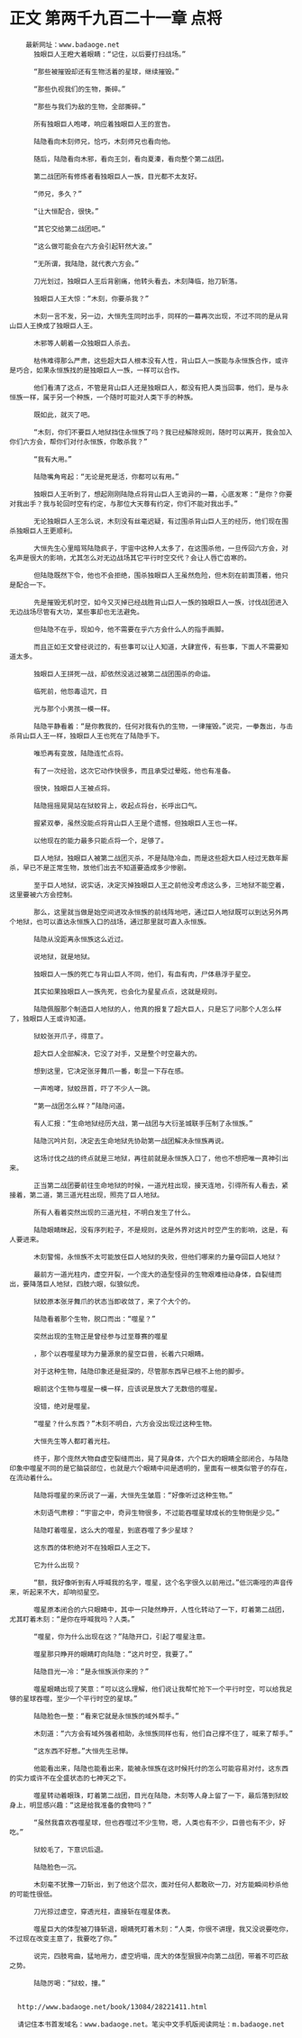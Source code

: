 # 正文 第两千九百二十一章 点将
        最新网址：www.badaoge.net
          独眼巨人王瞪大着眼睛：“记住，以后要打扫战场。”
      
          “那些被摧毁却还有生物活着的星球，继续摧毁。”
      
          “那些仇视我们的生物，撕碎。”
      
          “那些与我们为敌的生物，全部撕碎。”
      
          所有独眼巨人咆哮，响应着独眼巨人王的宣告。
      
          陆隐看向木刻师兄，恰巧，木刻师兄也看向他。
      
          随后，陆隐看向木邪，看向王剑，看向夏溱，看向整个第二战团。
      
          第二战团所有修炼者看独眼巨人一族，目光都不太友好。
      
          “师兄，多久？”
      
          “让大恒配合，很快。”
      
          “其它交给第二战团吧。”
      
          “这么做可能会在六方会引起轩然大波。”
      
          “无所谓，我陆隐，就代表六方会。”
      
          刀光划过，独眼巨人王后背剧痛，他转头看去，木刻降临，抬刀斩落。
      
          独眼巨人王大惊：“木刻，你要杀我？”
      
          木刻一言不发，另一边，大恒先生同时出手，同样的一幕再次出现，不过不同的是从背山巨人王换成了独眼巨人王。
      
          木邪等人朝着一众独眼巨人杀去。
      
          枯伟难得那么严肃，这些超大巨人根本没有人性，背山巨人一族能与永恒族合作，或许是巧合，如果永恒族找的是独眼巨人一族，一样可以合作。
      
          他们看清了这点，不管是背山巨人还是独眼巨人，都没有把人类当回事，他们，是与永恒族一样，属于另一个种族，一个随时可能对人类下手的种族。
      
          既如此，就灭了吧。
      
          “木刻，你们不要巨人地狱挡住永恒族了吗？我已经解除规则，随时可以离开，我会加入你们六方会，帮你们对付永恒族，你敢杀我？”
      
          “我有大用。”
      
          陆隐嘴角弯起：“无论是死是活，你都可以有用。”
      
          独眼巨人王听到了，想起刚刚陆隐点将背山巨人王诡异的一幕，心底发寒：“是你？你要对我出手？我与轮回时空有约定，与那位大天尊有约定，你们不能对我出手。”
      
          无论独眼巨人王怎么说，木刻没有丝毫迟疑，有过围杀背山巨人王的经历，他们现在围杀独眼巨人王更顺利。
      
          大恒先生心里暗骂陆隐疯子，宇宙中这种人太多了，在这围杀他，一旦传回六方会，对名声是很大的影响，尤其怎么对无边战场其它平行时空交代？会让人唇亡齿寒的。
      
          但陆隐既然下令，他也不会拒绝，围杀独眼巨人王虽然危险，但木刻在前面顶着，他只是配合一下。
      
          先是摧毁无机时空，如今又灭掉已经战胜背山巨人一族的独眼巨人一族，讨伐战团进入无边战场尽管有大功，某些事却也无法避免。
      
          但陆隐不在乎，现如今，他不需要在乎六方会什么人的指手画脚。
      
          而且正如王文曾经说过的，有些事可以让人知道，大肆宣传，有些事，下面人不需要知道太多。
      
          独眼巨人王拼死一战，却依然没逃过被第二战团围杀的命运。
      
          临死前，他怨毒诅咒，目
      
          光与那个小男孩一模一样。
      
          陆隐平静看着：“是你教我的，任何对我有仇的生物，一律摧毁。”说完，一拳轰出，与击杀背山巨人王一样，独眼巨人王也死在了陆隐手下。
      
          唯恐再有变故，陆隐连忙点将。
      
          有了一次经验，这次它动作快很多，而且承受过晕眩，他也有准备。
      
          很快，独眼巨人王被点将。
      
          陆隐摇摇晃晃站在狱蛟背上，收起点将台，长呼出口气。
      
          握紧双拳，虽然没能点将背山巨人王是个遗憾，但独眼巨人王也一样。
      
          以他现在的能力最多只能点将一个，足够了。
      
          巨人地狱，独眼巨人被第二战团灭杀，不是陆隐冷血，而是这些超大巨人经过无数年厮杀，早已不是正常生物，放他们出去不知道要造成多少惨剧。
      
          至于巨人地狱，说实话，决定灭掉独眼巨人王之前他没考虑这么多，三地狱不能空着，这里要被六方会控制。
      
          那么，这里就当做是始空间进攻永恒族的前线阵地吧，通过巨人地狱既可以到达另外两个地狱，也可以直达永恒族入口的战场，通过那里就可直入永恒族。
      
          陆隐从没距离永恒族这么近过。
      
          说地狱，就是地狱。
      
          独眼巨人一族的死亡与背山巨人不同，他们，有血有肉，尸体悬浮于星空。
      
          其实如果独眼巨人一族先死，也会化为星星点点，这就是规则。
      
          陆隐佩服那个制造巨人地狱的人，他真的报复了超大巨人，只是忘了问那个人怎么样了，独眼巨人王或许知道。
      
          狱蛟张开爪子，得意了。
      
          超大巨人全部解决，它没了对手，又是整个时空最大的。
      
          想到这里，它决定张牙舞爪一番，彰显一下存在感。
      
          一声咆哮，狱蛟昂首，吓了不少人一跳。
      
          “第一战团怎么样？”陆隐问道。
      
          有人汇报：“生命地狱经历大战，第一战团与大衍圣城联手压制了永恒族。”
      
          陆隐沉吟片刻，决定去生命地狱先协助第一战团解决永恒族再说。
      
          这场讨伐之战的终点就是三地狱，再往前就是永恒族入口了，他也不想把唯一真神引出来。
      
          正当第二战团要前往生命地狱的时候，一道光柱出现，接天连地，引得所有人看去，紧接着，第二道，第三道光柱出现，照亮了巨人地狱。
      
          所有人看着突然出现的三道光柱，不明白发生了什么。
      
          陆隐眼睛眯起，没有序列粒子，不是规则，这是外界对这片时空产生的影响，这是，有人要进来。
      
          木刻警惕，永恒族不太可能放任巨人地狱的失败，但他们哪来的力量夺回巨人地狱？
      
          最前方一道光柱内，虚空开裂，一个庞大的造型怪异的生物艰难扭动身体，自裂缝而出，要降落巨人地狱，四肢六眼，似狼似虎。
      
          狱蛟原本张牙舞爪的状态当即收敛了，来了个大个的。
      
          陆隐看着那个生物，脱口而出：“噬星？”
      
          突然出现的生物正是曾经参与过至尊赛的噬星
      
          ，那个以吞噬星球为力量源泉的星空巨兽，长着六只眼睛。
      
          对于这种生物，陆隐印象还是挺深的，尽管那东西早已根不上他的脚步。
      
          眼前这个生物与噬星一模一样，应该说是放大了无数倍的噬星。
      
          没错，绝对是噬星。
      
          “噬星？什么东西？”木刻不明白，六方会没出现过这种生物。
      
          大恒先生等人都盯着光柱。
      
          终于，那个庞然大物自虚空裂缝而出，晃了晃身体，六个巨大的眼睛全部闭合，与陆隐印象中噬星不同的是它脑袋部位，也就是六个眼睛中间是透明的，里面有一根类似管子的存在，在流动着什么。
      
          陆隐将噬星的来历说了一遍，大恒先生皱眉：“好像听过这种生物。”
      
          木刻语气肃穆：“宇宙之中，奇异生物很多，不过能吞噬星球成长的生物倒是少见。”
      
          陆隐盯着噬星，这么大的噬星，到底吞噬了多少星球？
      
          这东西的体积绝对不在独眼巨人王之下。
      
          它为什么出现？
      
          “额，我好像听到有人呼喊我的名字，噬星，这个名字很久以前用过。”低沉嘶哑的声音传来，听起来不大，却响彻星空。
      
          噬星原本闭合的六只眼睛中，其中一只陡然睁开，人性化转动了一下，盯着第二战团，尤其盯着木刻：“是你在呼喊我吗？人类。”
      
          “噬星，你为什么出现在这？”陆隐开口，引起了噬星注意。
      
          噬星那只睁开的眼睛盯向陆隐：“这片时空，我要了。”
      
          陆隐目光一冷：“是永恒族派你来的？”
      
          噬星眼睛出现了笑意：“可以这么理解，他们说让我帮忙抢下一个平行时空，可以给我足够的星球吞噬，至少一个平行时空的星球。”
      
          陆隐脸色一整：“看来它就是永恒族的域外帮手。”
      
          木刻道：“六方会有域外强者相助，永恒族同样也有，他们自己撑不住了，喊来了帮手。”
      
          “这东西不好惹。”大恒先生忌惮。
      
          他能看出来，陆隐也能看出来，能被永恒族在这时候托付的怎么可能容易对付，这东西的实力或许不在全盛状态的七神天之下。
      
          噬星转动着眼珠，盯着第二战团，目光在陆隐，木刻等人身上留了一下，最后落到狱蛟身上，明显感兴趣：“这是给我准备的食物吗？”
      
          “虽然我喜欢吞噬星球，但也吞噬过不少生物，嗯，人类也有不少，巨兽也有不少，好吃。”
      
          狱蛟毛了，下意识后退。
      
          陆隐脸色一沉。
      
          木刻毫不犹豫一刀斩出，到了他这个层次，面对任何人都敢砍一刀，对方能瞬间秒杀他的可能性很低。
      
          刀光掠过虚空，穿透光柱，直接斩在噬星体表。
      
          噬星巨大的体型被刀锋斩退，眼睛死盯着木刻：“人类，你很不讲理，我又没说要吃你，不过现在改变主意了，我要吃了你。”
      
          说完，四肢弯曲，猛地用力，虚空坍塌，庞大的体型狠狠冲向第二战团，带着不可匹敌之势。
      
          陆隐厉喝：“狱蛟，撞。”
      
      
      http://www.badaoge.net/book/13084/28221411.html
      
      请记住本书首发域名：www.badaoge.net。笔尖中文手机版阅读网址：m.badaoge.net
